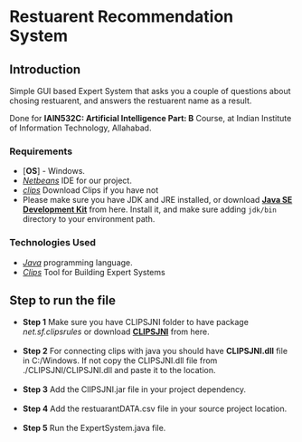 # Restuarent Recommendation System

## Introduction
Simple GUI based Expert System that asks you a couple of questions about chosing restuarent, and answers the restuarent name as a result.<br />

Done for **IAIN532C: Artificial Intelligence Part: B** Course, at Indian Institute of Information Technology, Allahabad.

### Requirements
- [**OS**] - Windows.
- [*Netbeans*](https://download.netbeans.org/netbeans/8.0.1/final/bundles/netbeans-8.0.1-windows.exe) IDE for our project.
- [*clips*](https://jaist.dl.sourceforge.net/project/clipsrules/CLIPS/6.30/clips_windows_64_bit_executables_630.msi) Download Clips if you have not<br />
- Please make sure you have JDK and JRE installed, or download [**Java SE Development Kit**](https://www.oracle.com/technetwork/java/javase/downloads/jdk8-downloads-2133151.html) from here. Install it, and make sure adding `jdk/bin` directory to your environment path.<br />

### Technologies Used
- [*Java*](https://www.java.com/en) programming language.
- [*Clips*](http://www.clipsrules.net) Tool for Building Expert Systems



## Step to run the file
- **Step 1** Make sure you have CLIPSJNI folder to have package  _net.sf.clipsrules_ or download [**CLIPSJNI**](https://liquidtelecom.dl.sourceforge.net/project/clipsrules/CLIPS/6.40_Beta_2/clips_jni_640.zip) from here.<br /><br />
- **Step 2** For connecting clips with java you should have **CLIPSJNI.dll** file in C:/Windows. If not copy the CLIPSJNI.dll file from ./CLIPSJNI/CLIPSJNI.dll and paste it to the location.<br /><br />
- **Step 3** Add the ClIPSJNI.jar file in your project dependency.<br /><br />
- **Step 4** Add the restuarantDATA.csv file in your source project location.<br /><br />
- **Step 5** Run the ExpertSystem.java file.
